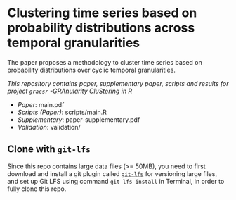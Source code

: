 
#   Clustering time series based on probability distributions across temporal granularities
<!-- badges: start -->
<!-- badges: end -->

The paper proposes a methodology to cluster time series based on probability distributions over cyclic temporal granularities. 

_This repository contains paper, supplementary paper, scripts and results for project `gracsr` -GRAnularity CluStering in R_

- _Paper_: main.pdf
- _Scripts (Paper)_: scripts/main.R
- _Supplementary_: paper-supplementary.pdf
- _Validation_: validation/


## Clone with `git-lfs`

Since this repo contains large data files (>= 50MB), you need to first download and install a git plugin called [`git-lfs`](https://git-lfs.github.com) for versioning large files, and set up Git LFS using command `git lfs install` in Terminal, in order to fully clone this repo.

